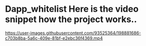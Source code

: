 # Dapp_whitelist Here is the video snippet how the project works..


https://user-images.githubusercontent.com/93525364/198881686-c703b8ba-5a6c-409e-81bf-e2ebc36f4369.mp4



